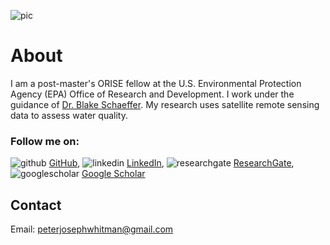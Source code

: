 
![pic](https://peterwhitman.github.io/images/Megan.png)
# About

I am a post-master's ORISE fellow at the U.S. Environmental Protection Agency (EPA) Office of Research and Development. I work under the guidance of [Dr. Blake Schaeffer](https://www.epa.gov/sciencematters/meet-epa-scientist-blake-schaeffer-phd). My research uses satellite remote sensing data to assess water quality. 

### Follow me on: 

![github](https://peterwhitman.github.io/logos/github.png) [GitHub](https://github.com/peterwhitman),  ![linkedin](https://peterwhitman.github.io/logos/linkedin.png) [LinkedIn](https://www.linkedin.com/in/peter-whitman/), ![researchgate](https://peterwhitman.github.io/logos/researchgate.png) [ResearchGate](https://www.researchgate.net/profile/Peter-Whitman-2), ![googlescholar](https://peterwhitman.github.io/logos/googlescholar.png) [Google Scholar](https://scholar.google.com/citations?user=LsvNktAAAAAJ&hl=en&authuser=1)


## Contact 

Email: [peterjosephwhitman@gmail.com](peterjosephwhitman@gmail.com)
